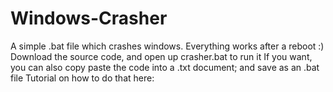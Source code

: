 # Windows-Crasher
A simple .bat file which crashes windows. Everything works after a reboot :)
Download the source code, and open up crasher.bat to run it 
If you want, you can also copy paste the code into a .txt document; and save as an .bat file
Tutorial on how to do that here: 
